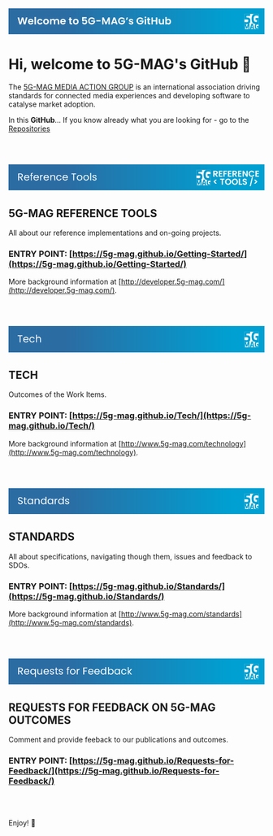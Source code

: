 <img src="./images/Button_Welcome.png">

# Hi, welcome to 5G-MAG's GitHub 👋

The [5G-MAG MEDIA ACTION GROUP](https://www.5g-mag.com) is an international association driving standards for connected media experiences and developing software to catalyse market adoption.

In this **GitHub**... If you know already what you are looking for - go to the [Repositories](https://github.com/orgs/5G-MAG/repositories)

<br><br>

<a href="https://5g-mag.github.io/Tech/"><img src="./images/Button_RT.png"><a/>

## 5G-MAG REFERENCE TOOLS
All about our reference implementations and on-going projects.
### ENTRY POINT: [https://5g-mag.github.io/Getting-Started/](https://5g-mag.github.io/Getting-Started/)
More background information at [http://developer.5g-mag.com/](http://developer.5g-mag.com/).

<br><br>

<a href="https://5g-mag.github.io/Tech/"><img src="./images/Button_Tech.png"><a/>

## TECH
Outcomes of the Work Items.
### ENTRY POINT: [https://5g-mag.github.io/Tech/](https://5g-mag.github.io/Tech/)
More background information at [http://www.5g-mag.com/technology](http://www.5g-mag.com/technology).

<br><br>

<a href="https://5g-mag.github.io/Standards/"><img src="./images/Button_Std.png"><a/>

## STANDARDS
All about specifications, navigating though them, issues and feedback to SDOs.
### ENTRY POINT: [https://5g-mag.github.io/Standards/](https://5g-mag.github.io/Standards/)
More background information at [http://www.5g-mag.com/standards](http://www.5g-mag.com/standards).

<br><br>

<a href="https://5g-mag.github.io/Requests-for-Feedback/"><img src="./images/Button_RfF.png"><a/>

## REQUESTS FOR FEEDBACK ON 5G-MAG OUTCOMES
Comment and provide feeback to our publications and outcomes.
### ENTRY POINT: [https://5g-mag.github.io/Requests-for-Feedback/](https://5g-mag.github.io/Requests-for-Feedback/)

<br><br>

Enjoy! 💪
